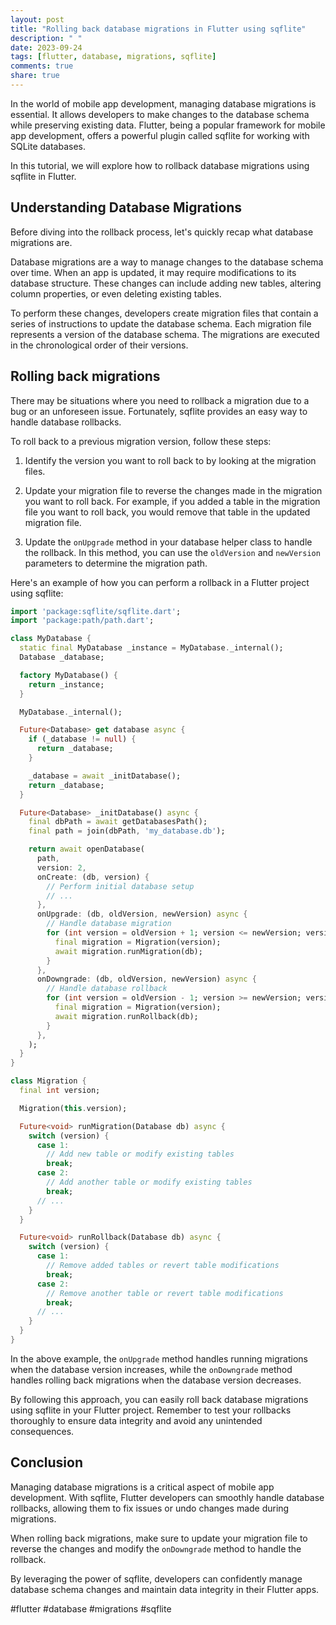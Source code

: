 ```yaml
---
layout: post
title: "Rolling back database migrations in Flutter using sqflite"
description: " "
date: 2023-09-24
tags: [flutter, database, migrations, sqflite]
comments: true
share: true
---
```


In the world of mobile app development, managing database migrations is essential. It allows developers to make changes to the database schema while preserving existing data. Flutter, being a popular framework for mobile app development, offers a powerful plugin called sqflite for working with SQLite databases.

In this tutorial, we will explore how to rollback database migrations using sqflite in Flutter.

## Understanding Database Migrations

Before diving into the rollback process, let's quickly recap what database migrations are.

Database migrations are a way to manage changes to the database schema over time. When an app is updated, it may require modifications to its database structure. These changes can include adding new tables, altering column properties, or even deleting existing tables.

To perform these changes, developers create migration files that contain a series of instructions to update the database schema. Each migration file represents a version of the database schema. The migrations are executed in the chronological order of their versions.

## Rolling back migrations

There may be situations where you need to rollback a migration due to a bug or an unforeseen issue. Fortunately, sqflite provides an easy way to handle database rollbacks.

To roll back to a previous migration version, follow these steps:

1. Identify the version you want to roll back to by looking at the migration files.

2. Update your migration file to reverse the changes made in the migration you want to roll back. For example, if you added a table in the migration file you want to roll back, you would remove that table in the updated migration file.

3. Update the `onUpgrade` method in your database helper class to handle the rollback. In this method, you can use the `oldVersion` and `newVersion` parameters to determine the migration path.

Here's an example of how you can perform a rollback in a Flutter project using sqflite:

```dart
import 'package:sqflite/sqflite.dart';
import 'package:path/path.dart';

class MyDatabase {
  static final MyDatabase _instance = MyDatabase._internal();
  Database _database;

  factory MyDatabase() {
    return _instance;
  }

  MyDatabase._internal();

  Future<Database> get database async {
    if (_database != null) {
      return _database;
    }

    _database = await _initDatabase();
    return _database;
  }

  Future<Database> _initDatabase() async {
    final dbPath = await getDatabasesPath();
    final path = join(dbPath, 'my_database.db');

    return await openDatabase(
      path,
      version: 2,
      onCreate: (db, version) {
        // Perform initial database setup
        // ...
      },
      onUpgrade: (db, oldVersion, newVersion) async {
        // Handle database migration
        for (int version = oldVersion + 1; version <= newVersion; version++) {
          final migration = Migration(version);
          await migration.runMigration(db);
        }
      },
      onDowngrade: (db, oldVersion, newVersion) async {
        // Handle database rollback
        for (int version = oldVersion - 1; version >= newVersion; version--) {
          final migration = Migration(version);
          await migration.runRollback(db);
        }
      },
    );
  }
}

class Migration {
  final int version;

  Migration(this.version);

  Future<void> runMigration(Database db) async {
    switch (version) {
      case 1:
        // Add new table or modify existing tables
        break;
      case 2:
        // Add another table or modify existing tables
        break;
      // ...
    }
  }

  Future<void> runRollback(Database db) async {
    switch (version) {
      case 1:
        // Remove added tables or revert table modifications
        break;
      case 2:
        // Remove another table or revert table modifications
        break;
      // ...
    }
  }
}
```

In the above example, the `onUpgrade` method handles running migrations when the database version increases, while the `onDowngrade` method handles rolling back migrations when the database version decreases.

By following this approach, you can easily roll back database migrations using sqflite in your Flutter project. Remember to test your rollbacks thoroughly to ensure data integrity and avoid any unintended consequences.

## Conclusion

Managing database migrations is a critical aspect of mobile app development. With sqflite, Flutter developers can smoothly handle database rollbacks, allowing them to fix issues or undo changes made during migrations.

When rolling back migrations, make sure to update your migration file to reverse the changes and modify the `onDowngrade` method to handle the rollback.

By leveraging the power of sqflite, developers can confidently manage database schema changes and maintain data integrity in their Flutter apps.

#flutter #database #migrations #sqflite